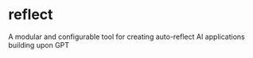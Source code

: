 # reflect
A modular and configurable tool for creating auto-reflect AI applications building upon GPT
